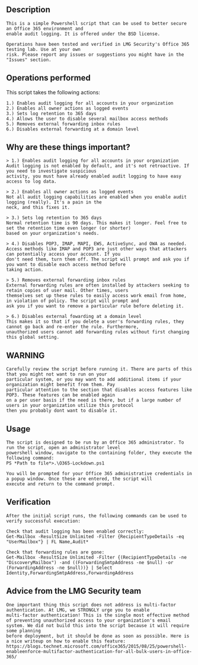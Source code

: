 ## Description
    This is a simple Powershell script that can be used to better secure an Office 365 environment and 
    enable audit logging. It is offered under the BSD license. 
    
    Operations have been tested and verified in LMG Security's Office 365 testing lab. Use at your own 
    risk. Please report any issues or suggestions you might have in the "Issues" section. 

## Operations performed
This script takes the following actions:

    1.) Enables audit logging for all accounts in your organization
    2.) Enables all owner actions as logged events
    3.) Sets log retention to 365 days
    4.) Allows the user to disable several mailbox access methods
    5.) Removes external forwarding inbox rules
    6.) Disables external forwarding at a domain level

## Why are these things important?

    > 1.) Enables audit logging for all accounts in your organization
    Audit logging is not enabled by default, and it's not retroactive. If you need to investigate suspicious 
    activity, you must have already enabled audit logging to have easy access to log data.
 
    > 2.) Enables all owner actions as logged events
    Not all audit logging capabilities are enabled when you enable audit logging (really). It's a pain in the 
    neck, and this fixes it.

    > 3.) Sets log retention to 365 days
    Normal retention time is 90 days. This makes it longer. Feel free to set the retention time even longer (or shorter) 
    based on your organization's needs. 

    > 4.) Disables POP3, IMAP, MAPI, EWS, ActiveSync, and OWA as needed. 
    Access methods like IMAP and POP3 are just other ways that attackers can potentially access your account. If you 
    don't need them, turn them off. The script will prompt and ask you if you want to disable each access method before 
    taking action.

    > 5.) Removes external forwarding inbox rules
    External forwarding rules are often installed by attackers seeking to retain copies of user mail. Other times, users 
    themselves set up these rules to easily access work email from home, in violation of policy. The script will prompt and 
    ask you if you want to remove a particular rule before deleting it. 

    > 6.) Disables external fowarding at a domain level
    This makes it so that if you delete a user's forwarding rules, they cannot go back and re-enter the rule. Furthermore, 
    unauthorized users cannot add forwarding rules without first changing this global setting. 

## WARNING
    Carefully review the script before running it. There are parts of this that you might not want to run on your 
    particular system, or you may want to add additional items if your organization might benefit from them. Pay 
    particular attention to the section that disables access features like POP3. These features can be enabled again 
    on a per user basis if the need is there, but if a large number of users in your organization utilize this protocol
    then you probably dont want to disable it. 

## Usage
    The script is designed to be run by an Office 365 administrator. To run the script, open an administrator level 
    powershell window, navigate to the containing folder, they execute the following command:
    PS *Path to file*>.\O365-Lockdown.ps1

    You will be prompted for your Office 365 administrative credentials in a popup window. Once these are entered, the script will 
    execute and return to the command prompt.

## Verification
    After the initial script runs, the following commands can be used to verify successful execution:

    Check that audit logging has been enabled correctly:
    Get-Mailbox -ResultSize Unlimited -Filter {RecipientTypeDetails -eq "UserMailbox"} | FL Name,Audit*

    Check that forwarding rules are gone:
    Get-Mailbox -ResultSize Unlimited -Filter {(RecipientTypeDetails -ne "DiscoveryMailbox") -and ((ForwardingSmtpAddress -ne $null) -or (ForwardingAddress -ne $null))} | Select Identity,ForwardingSmtpAddress,ForwardingAddress

## Advice from the LMG Security team
    One important thing this script does not address is multi-factor authentication. At LMG, we STRONGLY urge you to enable 
    multi-factor authentication! This is the single most effective method of preventing unauthorized access to your organization's email 
    system. We did not build this into the script because it will require some planning 
    before deployment, but it should be done as soon as possible. Here is a nice writeup on how to enable this feature: 
    https://blogs.technet.microsoft.com/office365/2015/08/25/powershell-enableenforce-multifactor-authentication-for-all-bulk-users-in-office-365/

